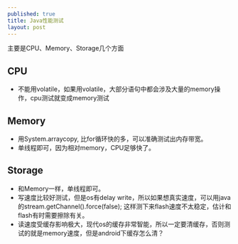 ```yaml
---
published: true
title: Java性能测试
layout: post
---
```



主要是CPU、Memory、Storage几个方面

## CPU
* 不能用volatile，如果用volatile，大部分语句中都会涉及大量的memory操作，cpu测试就变成memory测试

## Memory

* 用System.arraycopy, 比for循环快的多，可以准确测试出内存带宽。
* 单线程即可，因为相对memory，CPU足够快了。

## Storage

* 和Memory一样，单线程即可。
* 写速度比较好测试，但是os有delay write，所以如果想真实速度，可以用java的stream.getChannel().force(false); 这样测下来flash速度不太稳定，估计和flash有时需要擦除有关。
* 读速度受缓存影响极大，现代os的缓存非常智能，所以一定要清缓存，否则测试的就是memory速度，但是android下缓存怎么清？
